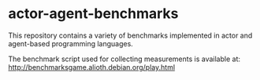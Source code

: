 # actor-agent-benchmarks

This repository contains a variety of benchmarks implemented in actor and agent-based programming languages.

The benchmark script used for collecting measurements is available at: http://benchmarksgame.alioth.debian.org/play.html

